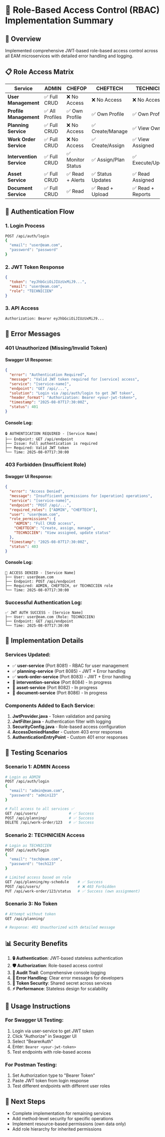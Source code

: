 # 🔐 Role-Based Access Control (RBAC) Implementation Summary

## 🎯 **Overview**
Implemented comprehensive JWT-based role-based access control across all EAM microservices with detailed error handling and logging.

## 📋 **Role Access Matrix**

| **Service** | **ADMIN** | **CHEFOP** | **CHEFTECH** | **TECHNICIEN** |
|-------------|-----------|------------|--------------|----------------|
| **User Management** | ✅ Full CRUD | ❌ No Access | ❌ No Access | ❌ No Access |
| **Profile Management** | ✅ All Profiles | ✅ Own Profile | ✅ Own Profile | ✅ Own Profile |
| **Planning Service** | ✅ Full CRUD | ❌ No Access | ✅ Create/Manage | ✅ View Own |
| **Work Order Service** | ✅ Full CRUD | ❌ No Access | ✅ Create/Assign | ✅ View Assigned |
| **Intervention Service** | ✅ Full CRUD | ✅ Monitor Status | ✅ Assign/Plan | ✅ Execute/Update |
| **Asset Service** | ✅ Full CRUD | ✅ Read + Alerts | ✅ Status Updates | ✅ Read Assigned |
| **Document Service** | ✅ Full CRUD | ✅ Read | ✅ Read + Upload | ✅ Read + Reports |

## 🔑 **Authentication Flow**

### 1. **Login Process**
```bash
POST /api/auth/login
{
  "email": "user@eam.com",
  "password": "password"
}
```

### 2. **JWT Token Response**
```json
{
  "token": "eyJhbGciOiJIUzUxMiJ9...",
  "email": "user@eam.com",
  "role": "TECHNICIEN"
}
```

### 3. **API Access**
```bash
Authorization: Bearer eyJhbGciOiJIUzUxMiJ9...
```

## 🚨 **Error Messages**

### **401 Unauthorized (Missing/Invalid Token)**

#### **Swagger UI Response:**
```json
{
  "error": "Authentication Required",
  "message": "Valid JWT token required for [service] access",
  "service": "[service-name]",
  "endpoint": "GET /api/...",
  "solution": "Login via /api/auth/login to get JWT token",
  "header_format": "Authorization: Bearer <your-jwt-token>",
  "timestamp": "2025-08-07T17:30:00Z",
  "status": 401
}
```

#### **Console Log:**
```
🔒 AUTHENTICATION REQUIRED - [Service Name]
├── Endpoint: GET /api/endpoint
├── Issue: Full authentication is required
├── Required: Valid JWT token
└── Time: 2025-08-07T17:30:00
```

### **403 Forbidden (Insufficient Role)**

#### **Swagger UI Response:**
```json
{
  "error": "Access Denied",
  "message": "Insufficient permissions for [operation] operations",
  "service": "[service-name]",
  "endpoint": "POST /api/...",
  "required_roles": ["ADMIN", "CHEFTECH"],
  "user": "user@eam.com",
  "role_permissions": {
    "ADMIN": "Full CRUD access",
    "CHEFTECH": "Create, assign, manage",
    "TECHNICIEN": "View assigned, update status"
  },
  "timestamp": "2025-08-07T17:30:00Z",
  "status": 403
}
```

#### **Console Log:**
```
🚫 ACCESS DENIED - [Service Name]
├── User: user@eam.com
├── Endpoint: POST /api/endpoint
├── Required: ADMIN, CHEFTECH, or TECHNICIEN role
└── Time: 2025-08-07T17:30:00
```

### **Successful Authentication Log:**
```
✅ JWT AUTH SUCCESS - [Service Name]
├── User: user@eam.com (Role: TECHNICIEN)
├── Endpoint: GET /api/endpoint
└── Time: 2025-08-07T17:30:00
```

## 🔧 **Implementation Details**

### **Services Updated:**
- ✅ **user-service** (Port 8081) - RBAC for user management
- ✅ **planning-service** (Port 8085) - JWT + Error handling
- ✅ **work-order-service** (Port 8083) - JWT + Error handling  
- 🔄 **intervention-service** (Port 8084) - In progress
- 🔄 **asset-service** (Port 8082) - In progress
- 🔄 **document-service** (Port 8086) - In progress

### **Components Added to Each Service:**
1. **JwtProvider.java** - Token validation and parsing
2. **JwtFilter.java** - Authentication filter with logging
3. **SecurityConfig.java** - Role-based access configuration
4. **AccessDeniedHandler** - Custom 403 error responses
5. **AuthenticationEntryPoint** - Custom 401 error responses

## 🧪 **Testing Scenarios**

### **Scenario 1: ADMIN Access**
```bash
# Login as ADMIN
POST /api/auth/login
{
  "email": "admin@eam.com", 
  "password": "admin123"
}

# Full access to all services ✅
GET /api/users/              # ✅ Success
POST /api/planning/          # ✅ Success  
DELETE /api/work-order/123   # ✅ Success
```

### **Scenario 2: TECHNICIEN Access**
```bash
# Login as TECHNICIEN
POST /api/auth/login
{
  "email": "tech@eam.com",
  "password": "tech123"
}

# Limited access based on role
GET /api/planning/my-schedule    # ✅ Success
POST /api/users/                 # ❌ 403 Forbidden
PUT /api/work-order/123/status   # ✅ Success (own assignment)
```

### **Scenario 3: No Token**
```bash
# Attempt without token
GET /api/planning/

# Response: 401 Unauthorized with detailed message
```

## 📊 **Security Benefits**

1. **🔒 Authentication**: JWT-based stateless authentication
2. **🛡️ Authorization**: Role-based access control
3. **📝 Audit Trail**: Comprehensive console logging
4. **🚨 Error Handling**: Clear error messages for developers
5. **🔐 Token Security**: Shared secret across services
6. **⚡ Performance**: Stateless design for scalability

## 🚀 **Usage Instructions**

### **For Swagger UI Testing:**
1. Login via user-service to get JWT token
2. Click "Authorize" in Swagger UI
3. Select "BearerAuth" 
4. Enter: `Bearer <your-jwt-token>`
5. Test endpoints with role-based access

### **For Postman Testing:**
1. Set Authorization type to "Bearer Token"
2. Paste JWT token from login response
3. Test different endpoints with different user roles

## 🎯 **Next Steps**
- Complete implementation for remaining services
- Add method-level security for specific operations
- Implement resource-based permissions (own data only)
- Add role hierarchy for inherited permissions